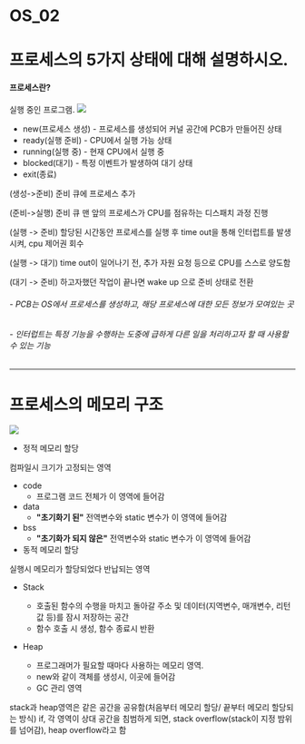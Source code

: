 # OS_02
# 프로세스의 5가지 상태에 대해 설명하시오. 
#### 프로세스란?
실행 중인 프로그램.
<img src="https://thebook.io/img/080367/028.jpg">
- new(프로세스 생성) - 프로세스를 생성되어 커널 공간에 PCB가 만들어진 상태
- ready(실행 준비) - CPU에서 실행 가능 상태
- running(실행 중) - 현재 CPU에서 실행 중
- blocked(대기) - 특정 이벤트가 발생하여 대기 상태 
- exit(종료)

(생성->준비) 준비 큐에 프로세스 추가

(준비->실행) 준비 큐 맨 앞의 프로세스가 CPU를 점유하는 디스패치 과정 진행

(실행 -> 준비) 할당된 시간동안 프로세스를 실행 후 time out을 통해 인터럽트를 발생시켜, cpu 제어권 회수

(실행 -> 대기) time out이 일어나기 전, 추가 자원 요청 등으로 CPU를 스스로 양도함

(대기 -> 준비) 하고자했던 작업이 끝나면 wake up 으로 준비 상태로 전환

###### - PCB는 OS에서 프로세스를 생성하고, 해당 프로세스에 대한 모든 정보가 모여있는 곳
###### - 인터럽트는 특정 기능을 수행하는 도중에 급하게 다른 일을 처리하고자 할 때 사용할 수 있는 기능

---

# 프로세스의 메모리 구조
<img src="https://user-images.githubusercontent.com/55946791/81517248-423d6d00-9375-11ea-9cfe-84f20b7b4740.jpg">

- 정적 메모리 할당

컴파일시 크기가 고정되는 영역
  - code
    - 프로그램 코드 전체가 이 영역에 들어감
  - data
    - **"초기화기 된"** 전역변수와 static 변수가 이 영역에 들어감
  - bss
    - **"초기화가 되지 않은"** 전역변수와 static 변수가 이 영역에 들어감
- 동적 메모리 할당

실행시 메모리가 할당되었다 반납되는 영역
- Stack
  - 호출된 함수의 수행을 마치고 돌아갈 주소 및 데이터(지역변수, 매개변수, 리턴값 등)를 잠시 저장하는 공간
  - 함수 호출 시 생성, 함수 종료시 반환

- Heap
  - 프로그래머가 필요할 때마다 사용하는 메모리 영역.
  - new와 같이 객체를 생성시, 이곳에 들어감
  - GC 관리 영역

stack과 heap영역은 같은 공간을 공유함(처음부터 메모리 할당/ 끝부터 메모리 할당되는 방식) 
if, 각 영역이 상대 공간을 침범하게 되면, stack overflow(stack이 지정 밤위를 넘어감), heap overflow라고 함
